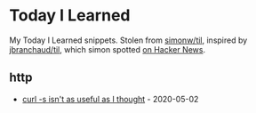 # Today I Learned

My Today I Learned snippets. Stolen from [simonw/til](https://github.com/simonw/til/), inspired by [jbranchaud/til](https://github.com/jbranchaud/til), which simon spotted [on Hacker News](https://news.ycombinator.com/item?id=22908044).

<!-- index starts -->
## http

* [curl -s isn't as useful as I thought](https://github.com/simonw/til/blob/master/http/curl-s-isnt-as-useful-as-i-thought.md) - 2020-05-02
<!-- index ends -->
